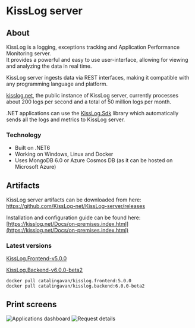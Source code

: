 # KissLog server

## About

KissLog is a logging, exceptions tracking and Application Performance Monitoring server. <br/>
It provides a powerful and easy to use user-interface, allowing for viewing and analyzing the data in real time.

KissLog server ingests data via REST interfaces, making it compatible with any programming language and platform.

[kisslog.net](https://kisslog.net), the public instance of KissLog server, currently processes about 200 logs per second and a total of 50 million logs per month.

.NET applications can use the [KissLog.Sdk](https://github.com/KissLog-net/KissLog.Sdk) library which automatically sends all the logs and metrics to KissLog server.

### Technology

- Built on .NET6
- Working on Windows, Linux and Docker
- Uses MongoDB 6.0 or Azure Cosmos DB (as it can be hosted on Microsoft Azure)

## Artifacts

KissLog server artifacts can be downloaded from here: <br/>
<https://github.com/KissLog-net/KissLog-server/releases>

Installation and configuration guide can be found here: <br/>
[https://kisslog.net/Docs/on-premises.index.html](https://kisslog.net/Docs/on-premises.index.html)

### Latest versions

[KissLog.Frontend-v5.0.0](https://github.com/KissLog-net/KissLog-server/releases/tag/KissLog.Frontend-v5.0.0)

[KissLog.Backend-v6.0.0-beta2](https://github.com/KissLog-net/KissLog-server/releases/tag/KissLog.Backend-v6.0.0-beta2)

```none
docker pull catalingavan/kisslog.frontend:5.0.0
docker pull catalingavan/kisslog.backend:6.0.0-beta2
```

## Print screens

![Applications dashboard](https://user-images.githubusercontent.com/39127098/221179142-87a73564-f87d-46c2-b869-4019513cc010.png)
![Request details](https://user-images.githubusercontent.com/39127098/221179349-94676166-2f09-43f1-94d3-d272b5331086.png)
